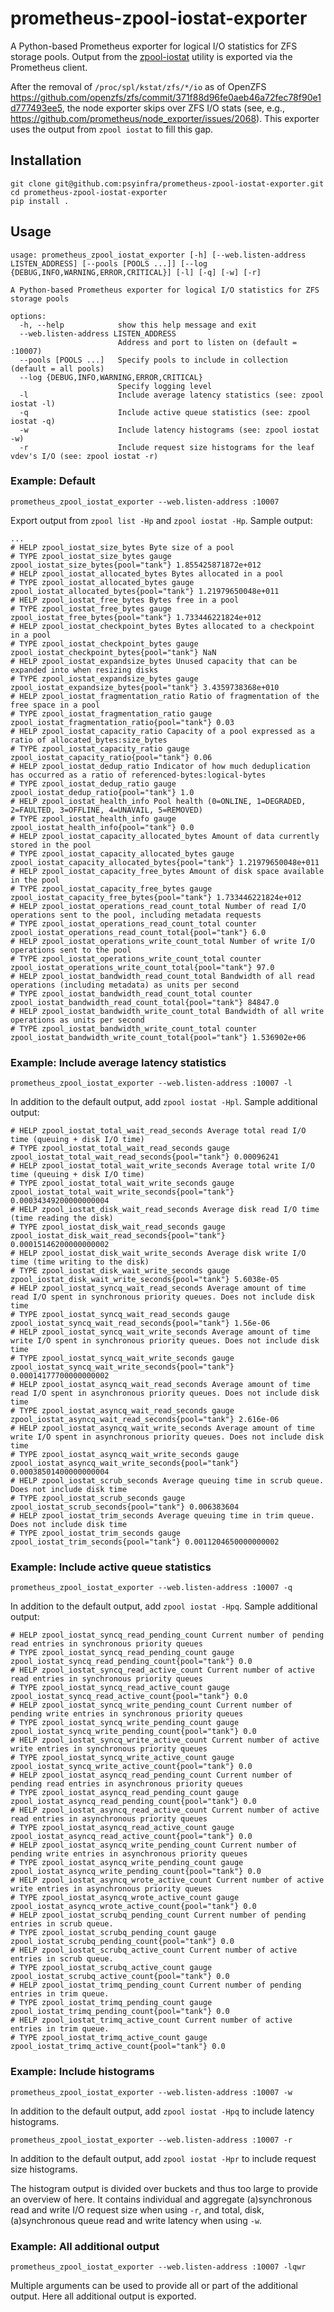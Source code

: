 # prometheus-zpool-iostat-exporter
A Python-based Prometheus exporter for logical I/O statistics for ZFS storage pools.
Output from the [zpool-iostat](https://openzfs.github.io/openzfs-docs/man/master/8/zpool-iostat.8.html) 
utility is exported via the Prometheus client.

After the removal of `/proc/spl/kstat/zfs/*/io` as of OpenZFS 
https://github.com/openzfs/zfs/commit/371f88d96fe0aeb46a72fec78f90e1d777493ee5, 
the node exporter skips over ZFS I/O stats (see, e.g., 
https://github.com/prometheus/node_exporter/issues/2068). This exporter uses 
the output from `zpool iostat` to fill this gap.

## Installation
```commandline
git clone git@github.com:psyinfra/prometheus-zpool-iostat-exporter.git
cd prometheus-zpool-iostat-exporter
pip install .
```

## Usage

    usage: prometheus_zpool_iostat_exporter [-h] [--web.listen-address LISTEN_ADDRESS] [--pools [POOLS ...]] [--log {DEBUG,INFO,WARNING,ERROR,CRITICAL}] [-l] [-q] [-w] [-r]
    
    A Python-based Prometheus exporter for logical I/O statistics for ZFS storage pools
    
    options:
      -h, --help            show this help message and exit
      --web.listen-address LISTEN_ADDRESS
                            Address and port to listen on (default = :10007)
      --pools [POOLS ...]   Specify pools to include in collection (default = all pools)
      --log {DEBUG,INFO,WARNING,ERROR,CRITICAL}
                            Specify logging level
      -l                    Include average latency statistics (see: zpool iostat -l)
      -q                    Include active queue statistics (see: zpool iostat -q)
      -w                    Include latency histograms (see: zpool iostat -w)
      -r                    Include request size histograms for the leaf vdev's I/O (see: zpool iostat -r)

### Example: Default
```commandline
prometheus_zpool_iostat_exporter --web.listen-address :10007
```
Export output from `zpool list -Hp` and `zpool iostat -Hp`. Sample output:

```text
...
# HELP zpool_iostat_size_bytes Byte size of a pool
# TYPE zpool_iostat_size_bytes gauge
zpool_iostat_size_bytes{pool="tank"} 1.855425871872e+012
# HELP zpool_iostat_allocated_bytes Bytes allocated in a pool
# TYPE zpool_iostat_allocated_bytes gauge
zpool_iostat_allocated_bytes{pool="tank"} 1.21979650048e+011
# HELP zpool_iostat_free_bytes Bytes free in a pool
# TYPE zpool_iostat_free_bytes gauge
zpool_iostat_free_bytes{pool="tank"} 1.733446221824e+012
# HELP zpool_iostat_checkpoint_bytes Bytes allocated to a checkpoint in a pool
# TYPE zpool_iostat_checkpoint_bytes gauge
zpool_iostat_checkpoint_bytes{pool="tank"} NaN
# HELP zpool_iostat_expandsize_bytes Unused capacity that can be expanded into when resizing disks
# TYPE zpool_iostat_expandsize_bytes gauge
zpool_iostat_expandsize_bytes{pool="tank"} 3.4359738368e+010
# HELP zpool_iostat_fragmentation_ratio Ratio of fragmentation of the free space in a pool
# TYPE zpool_iostat_fragmentation_ratio gauge
zpool_iostat_fragmentation_ratio{pool="tank"} 0.03
# HELP zpool_iostat_capacity_ratio Capacity of a pool expressed as a ratio of allocated_bytes:size_bytes
# TYPE zpool_iostat_capacity_ratio gauge
zpool_iostat_capacity_ratio{pool="tank"} 0.06
# HELP zpool_iostat_dedup_ratio Indicator of how much deduplication has occurred as a ratio of referenced-bytes:logical-bytes
# TYPE zpool_iostat_dedup_ratio gauge
zpool_iostat_dedup_ratio{pool="tank"} 1.0
# HELP zpool_iostat_health_info Pool health (0=ONLINE, 1=DEGRADED, 2=FAULTED, 3=OFFLINE, 4=UNAVAIL, 5=REMOVED)
# TYPE zpool_iostat_health_info gauge
zpool_iostat_health_info{pool="tank"} 0.0
# HELP zpool_iostat_capacity_allocated_bytes Amount of data currently stored in the pool
# TYPE zpool_iostat_capacity_allocated_bytes gauge
zpool_iostat_capacity_allocated_bytes{pool="tank"} 1.21979650048e+011
# HELP zpool_iostat_capacity_free_bytes Amount of disk space available in the pool
# TYPE zpool_iostat_capacity_free_bytes gauge
zpool_iostat_capacity_free_bytes{pool="tank"} 1.733446221824e+012
# HELP zpool_iostat_operations_read_count_total Number of read I/O operations sent to the pool, including metadata requests
# TYPE zpool_iostat_operations_read_count_total counter
zpool_iostat_operations_read_count_total{pool="tank"} 6.0
# HELP zpool_iostat_operations_write_count_total Number of write I/O operations sent to the pool
# TYPE zpool_iostat_operations_write_count_total counter
zpool_iostat_operations_write_count_total{pool="tank"} 97.0
# HELP zpool_iostat_bandwidth_read_count_total Bandwidth of all read operations (including metadata) as units per second
# TYPE zpool_iostat_bandwidth_read_count_total counter
zpool_iostat_bandwidth_read_count_total{pool="tank"} 84847.0
# HELP zpool_iostat_bandwidth_write_count_total Bandwidth of all write operations as units per second
# TYPE zpool_iostat_bandwidth_write_count_total counter
zpool_iostat_bandwidth_write_count_total{pool="tank"} 1.536902e+06
```

### Example: Include average latency statistics
```commandline
prometheus_zpool_iostat_exporter --web.listen-address :10007 -l
```

In addition to the default output, add `zpool iostat -Hpl`. Sample additional 
output:

```text
# HELP zpool_iostat_total_wait_read_seconds Average total read I/O time (queuing + disk I/O time)
# TYPE zpool_iostat_total_wait_read_seconds gauge
zpool_iostat_total_wait_read_seconds{pool="tank"} 0.00096241
# HELP zpool_iostat_total_wait_write_seconds Average total write I/O time (queuing + disk I/O time)
# TYPE zpool_iostat_total_wait_write_seconds gauge
zpool_iostat_total_wait_write_seconds{pool="tank"} 0.00034349200000000004
# HELP zpool_iostat_disk_wait_read_seconds Average disk read I/O time (time reading the disk)
# TYPE zpool_iostat_disk_wait_read_seconds gauge
zpool_iostat_disk_wait_read_seconds{pool="tank"} 0.00015146200000000002
# HELP zpool_iostat_disk_wait_write_seconds Average disk write I/O time (time writing to the disk)
# TYPE zpool_iostat_disk_wait_write_seconds gauge
zpool_iostat_disk_wait_write_seconds{pool="tank"} 5.6038e-05
# HELP zpool_iostat_syncq_wait_read_seconds Average amount of time read I/O spent in synchronous priority queues. Does not include disk time
# TYPE zpool_iostat_syncq_wait_read_seconds gauge
zpool_iostat_syncq_wait_read_seconds{pool="tank"} 1.56e-06
# HELP zpool_iostat_syncq_wait_write_seconds Average amount of time write I/O spent in synchronous priority queues. Does not include disk time
# TYPE zpool_iostat_syncq_wait_write_seconds gauge
zpool_iostat_syncq_wait_write_seconds{pool="tank"} 0.00014177700000000002
# HELP zpool_iostat_asyncq_wait_read_seconds Average amount of time read I/O spent in asynchronous priority queues. Does not include disk time
# TYPE zpool_iostat_asyncq_wait_read_seconds gauge
zpool_iostat_asyncq_wait_read_seconds{pool="tank"} 2.616e-06
# HELP zpool_iostat_asyncq_wait_write_seconds Average amount of time write I/O spent in asynchronous priority queues. Does not include disk time
# TYPE zpool_iostat_asyncq_wait_write_seconds gauge
zpool_iostat_asyncq_wait_write_seconds{pool="tank"} 0.00038501400000000004
# HELP zpool_iostat_scrub_seconds Average queuing time in scrub queue. Does not include disk time
# TYPE zpool_iostat_scrub_seconds gauge
zpool_iostat_scrub_seconds{pool="tank"} 0.006383604
# HELP zpool_iostat_trim_seconds Average queuing time in trim queue. Does not include disk time
# TYPE zpool_iostat_trim_seconds gauge
zpool_iostat_trim_seconds{pool="tank"} 0.0011204650000000002
```

### Example: Include active queue statistics
```commandline
prometheus_zpool_iostat_exporter --web.listen-address :10007 -q
```

In addition to the default output, add `zpool iostat -Hpq`. Sample additional 
output:

```text
# HELP zpool_iostat_syncq_read_pending_count Current number of pending read entries in synchronous priority queues
# TYPE zpool_iostat_syncq_read_pending_count gauge
zpool_iostat_syncq_read_pending_count{pool="tank"} 0.0
# HELP zpool_iostat_syncq_read_active_count Current number of active read entries in synchronous priority queues
# TYPE zpool_iostat_syncq_read_active_count gauge
zpool_iostat_syncq_read_active_count{pool="tank"} 0.0
# HELP zpool_iostat_syncq_write_pending_count Current number of pending write entries in synchronous priority queues
# TYPE zpool_iostat_syncq_write_pending_count gauge
zpool_iostat_syncq_write_pending_count{pool="tank"} 0.0
# HELP zpool_iostat_syncq_write_active_count Current number of active write entries in synchronous priority queues
# TYPE zpool_iostat_syncq_write_active_count gauge
zpool_iostat_syncq_write_active_count{pool="tank"} 0.0
# HELP zpool_iostat_asyncq_read_pending_count Current number of pending read entries in asynchronous priority queues
# TYPE zpool_iostat_asyncq_read_pending_count gauge
zpool_iostat_asyncq_read_pending_count{pool="tank"} 0.0
# HELP zpool_iostat_asyncq_read_active_count Current number of active read entries in asynchronous priority queues
# TYPE zpool_iostat_asyncq_read_active_count gauge
zpool_iostat_asyncq_read_active_count{pool="tank"} 0.0
# HELP zpool_iostat_asyncq_write_pending_count Current number of pending write entries in asynchronous priority queues
# TYPE zpool_iostat_asyncq_write_pending_count gauge
zpool_iostat_asyncq_write_pending_count{pool="tank"} 0.0
# HELP zpool_iostat_asyncq_wrote_active_count Current number of active write entries in asynchronous priority queues
# TYPE zpool_iostat_asyncq_wrote_active_count gauge
zpool_iostat_asyncq_wrote_active_count{pool="tank"} 0.0
# HELP zpool_iostat_scrubq_pending_count Current number of pending entries in scrub queue.
# TYPE zpool_iostat_scrubq_pending_count gauge
zpool_iostat_scrubq_pending_count{pool="tank"} 0.0
# HELP zpool_iostat_scrubq_active_count Current number of active entries in scrub queue.
# TYPE zpool_iostat_scrubq_active_count gauge
zpool_iostat_scrubq_active_count{pool="tank"} 0.0
# HELP zpool_iostat_trimq_pending_count Current number of pending entries in trim queue.
# TYPE zpool_iostat_trimq_pending_count gauge
zpool_iostat_trimq_pending_count{pool="tank"} 0.0
# HELP zpool_iostat_trimq_active_count Current number of active entries in trim queue.
# TYPE zpool_iostat_trimq_active_count gauge
zpool_iostat_trimq_active_count{pool="tank"} 0.0
```

### Example: Include histograms
```commandline
prometheus_zpool_iostat_exporter --web.listen-address :10007 -w
```

In addition to the default output, add `zpool iostat -Hpq` to include latency 
histograms.

```commandline
prometheus_zpool_iostat_exporter --web.listen-address :10007 -r
```

In addition to the default output, add `zpool iostat -Hpr` to include request 
size histograms.

The histogram output is divided over buckets and thus too large to provide an 
overview of here. It contains individual and aggregate (a)synchronous read and 
write I/O request size when using `-r`, and total, disk, (a)synchronous queue 
read and write latency when using `-w`.

### Example: All additional output
```commandline
prometheus_zpool_iostat_exporter --web.listen-address :10007 -lqwr
```

Multiple arguments can be used to provide all or part of the additional 
output. Here all additional output is exported.
